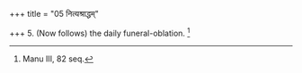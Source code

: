 +++
title = "05 नित्यश्राद्धम्"

+++
5. (Now follows) the daily funeral-oblation. [^2] 


[^2]:  Manu III, 82 seq.
